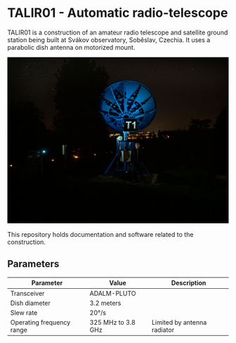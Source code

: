 # TALIR01 - Automatic radio-telescope


TALIR01 is a construction of an amateur radio telescope and satellite ground station being built at Svákov observatory, Soběslav, Czechia. It uses a parabolic dish antenna on motorized mount.

![TFSLOT01A prototype](doc/img/TALIR01.jpg)

This repository holds documentation and software related to the construction.

## Parameters

| Parameter | Value | Description |
|-----------|-------|-------------|
| Transceiver | ADALM-PLUTO |  |
| Dish diameter | 3.2 meters |  |
| Slew rate | 20°/s |  |
| Operating frequency range | 325 MHz to 3.8 GHz |  Limited by antenna radiator |


